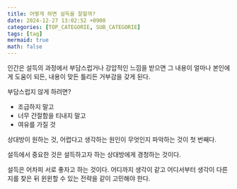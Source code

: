 ```yaml
---
title: 어떻게 하면 설득을 잘할까?
date: 2024-12-27 13:02:52 +0900
categories: [TOP_CATEGORIE, SUB_CATEGORIE]
tags: [tag]
mermaid: true
math: false
---
```



인간은 설득의 과정에서 부담스럽거나 강압적인 느낌을 받으면 그 내용이 얼마나 본인에게 도움이 되든, 내용이 맞든 틀리든 거부감을 갖게 된다.

부담스럽지 않게 하려면?
- 조급하지 말고
- 너무 간절함을 티내지 말고
- 여유를 가질 것

상대방이 원하는 것, 어렵다고 생각하는 원인이 무엇인지 파악하는 것이 첫 번째다.


설득에서 중요한 것은 설득하고자 하는 상대방에게 경청하는 것이다.

설득은 어차피 서로 좋자고 하는 것이다. 어디까지 생각이 같고 어디서부터 생각이 다른 지를 찾은 뒤 윈윈할 수 있는 전략을 같이 고민해야 한다.

